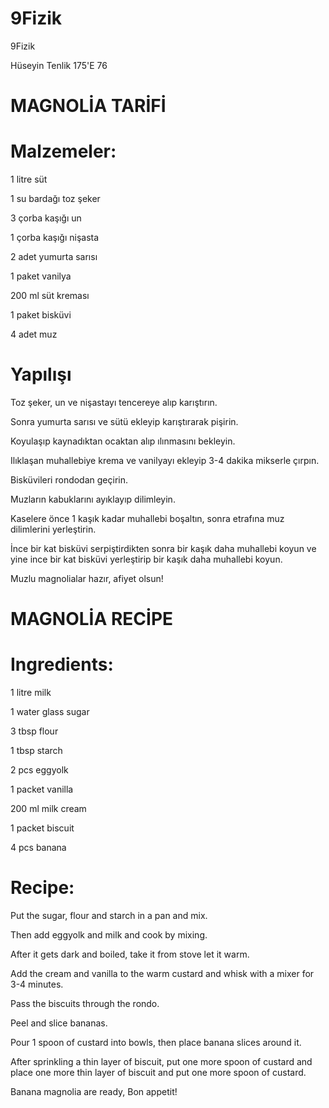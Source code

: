 # 9Fizik
9Fizik

Hüseyin Tenlik 175'E 76


# MAGNOLİA TARİFİ

# Malzemeler:
1 litre süt

1 su bardağı toz şeker

3 çorba kaşığı un

1 çorba kaşığı nişasta

2 adet yumurta sarısı

1 paket vanilya

200 ml süt kreması

1 paket bisküvi

4 adet muz

# Yapılışı

Toz şeker, un ve nişastayı tencereye alıp karıştırın.

Sonra yumurta sarısı ve sütü ekleyip karıştırarak pişirin.

Koyulaşıp kaynadıktan ocaktan alıp ılınmasını bekleyin.

Ilıklaşan muhallebiye krema ve vanilyayı ekleyip 3-4 dakika mikserle çırpın.

Bisküvileri rondodan geçirin.

Muzların kabuklarını ayıklayıp dilimleyin.

Kaselere önce 1 kaşık kadar muhallebi boşaltın, sonra etrafına muz dilimlerini yerleştirin.

İnce bir kat bisküvi serpiştirdikten sonra bir kaşık daha muhallebi koyun ve yine ince bir kat bisküvi yerleştirip bir kaşık daha 
muhallebi koyun.

Muzlu magnolialar hazır, afiyet olsun!

# MAGNOLİA RECİPE

# Ingredients:

1 litre milk

1 water glass sugar

3 tbsp flour

1 tbsp starch

2 pcs eggyolk

1 packet vanilla

200 ml milk cream

1 packet biscuit

4 pcs banana

# Recipe:

Put the sugar, flour and starch in a pan and mix.

Then add eggyolk and milk and cook by mixing.

After it gets dark and boiled, take it from stove let it warm.

Add the cream and vanilla to the warm custard and whisk with a mixer for 3-4 minutes.

Pass the biscuits through the rondo.

Peel and slice bananas.

Pour 1 spoon of custard into bowls, then place banana slices around it.

After sprinkling a thin layer of biscuit, put one more spoon of custard and place one more thin layer of biscuit and put one more spoon of custard.

Banana magnolia are ready, Bon appetit!
